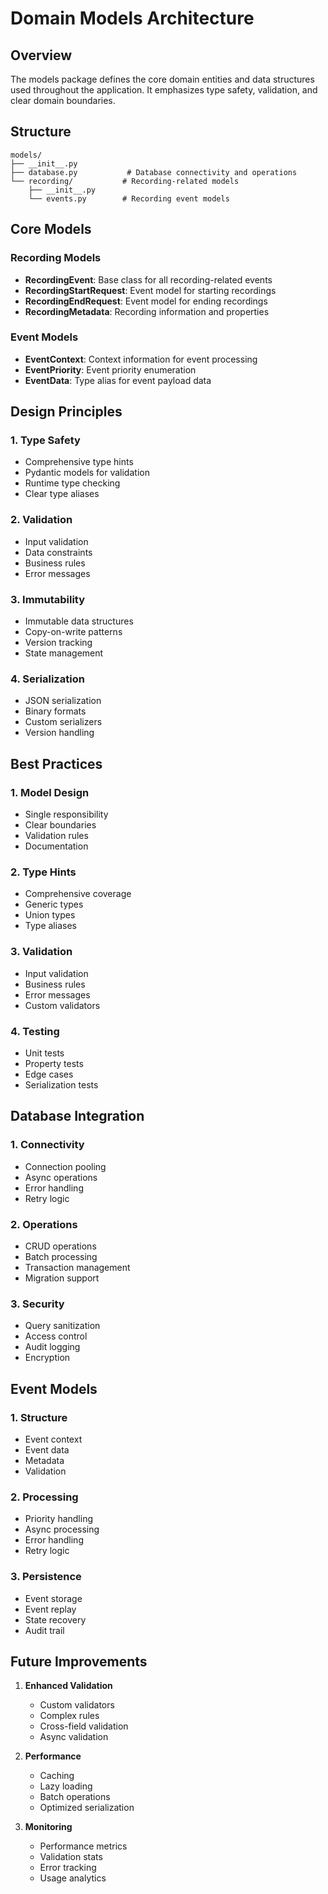 # Domain Models Architecture

## Overview

The models package defines the core domain entities and data structures used throughout the application. It emphasizes type safety, validation, and clear domain boundaries.

## Structure

```
models/
├── __init__.py
├── database.py           # Database connectivity and operations
└── recording/           # Recording-related models
    ├── __init__.py
    └── events.py        # Recording event models
```

## Core Models

### Recording Models
- **RecordingEvent**: Base class for all recording-related events
- **RecordingStartRequest**: Event model for starting recordings
- **RecordingEndRequest**: Event model for ending recordings
- **RecordingMetadata**: Recording information and properties

### Event Models
- **EventContext**: Context information for event processing
- **EventPriority**: Event priority enumeration
- **EventData**: Type alias for event payload data

## Design Principles

### 1. Type Safety
- Comprehensive type hints
- Pydantic models for validation
- Runtime type checking
- Clear type aliases

### 2. Validation
- Input validation
- Data constraints
- Business rules
- Error messages

### 3. Immutability
- Immutable data structures
- Copy-on-write patterns
- Version tracking
- State management

### 4. Serialization
- JSON serialization
- Binary formats
- Custom serializers
- Version handling

## Best Practices

### 1. Model Design
- Single responsibility
- Clear boundaries
- Validation rules
- Documentation

### 2. Type Hints
- Comprehensive coverage
- Generic types
- Union types
- Type aliases

### 3. Validation
- Input validation
- Business rules
- Error messages
- Custom validators

### 4. Testing
- Unit tests
- Property tests
- Edge cases
- Serialization tests

## Database Integration

### 1. Connectivity
- Connection pooling
- Async operations
- Error handling
- Retry logic

### 2. Operations
- CRUD operations
- Batch processing
- Transaction management
- Migration support

### 3. Security
- Query sanitization
- Access control
- Audit logging
- Encryption

## Event Models

### 1. Structure
- Event context
- Event data
- Metadata
- Validation

### 2. Processing
- Priority handling
- Async processing
- Error handling
- Retry logic

### 3. Persistence
- Event storage
- Event replay
- State recovery
- Audit trail

## Future Improvements

1. **Enhanced Validation**
   - Custom validators
   - Complex rules
   - Cross-field validation
   - Async validation

2. **Performance**
   - Caching
   - Lazy loading
   - Batch operations
   - Optimized serialization

3. **Monitoring**
   - Performance metrics
   - Validation stats
   - Error tracking
   - Usage analytics